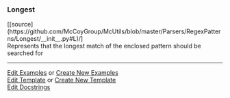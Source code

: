 ### <a id="McUtils.Parsers.RegexPatterns.Longest">Longest</a> 
<div class="docs-source-link" markdown="1">
[[source](https://github.com/McCoyGroup/McUtils/blob/master/Parsers/RegexPatterns/Longest/__init__.py#L)/]
</div>
Represents that the longest match of the enclosed pattern should be searched for



___

[Edit Examples](https://github.com/McCoyGroup/McUtils/edit/master/ci/examples/McUtils/Parsers/RegexPatterns/Longest.md) or 
[Create New Examples](https://github.com/McCoyGroup/McUtils/new/master/?filename=ci/examples/McUtils/Parsers/RegexPatterns/Longest.md) <br/>
[Edit Template](https://github.com/McCoyGroup/McUtils/edit/master/ci/docs/McUtils/Parsers/RegexPatterns/Longest.md) or 
[Create New Template](https://github.com/McCoyGroup/McUtils/new/master/?filename=ci/docs/templates/McUtils/Parsers/RegexPatterns/Longest.md) <br/>
[Edit Docstrings](https://github.com/McCoyGroup/McUtils/edit/master/Parsers/RegexPatterns/Longest/__init__.py#L?message=Update%20Docs)

